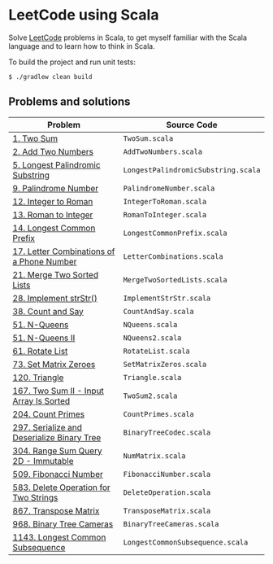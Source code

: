 # LeetCode using Scala

Solve [LeetCode](https://leetcode.com/) problems in Scala, to get myself familiar with the Scala
language and to learn how to think in Scala.

To build the project and run unit tests:

    $ ./gradlew clean build

## Problems and solutions

| Problem                                                                                              | Source Code                              |
| ---------------------------------------------------------------------------------------------------- | ---------------------------------------- |
| [1. Two Sum](https://leetcode.com/problems/two-sum/)                                                 | `TwoSum.scala`                           |
| [2. Add Two Numbers](https://leetcode.com/problems/add-two-numbers/)                                 | `AddTwoNumbers.scala`                    |
| [5. Longest Palindromic Substring](https://leetcode.com/problems/longest-palindromic-substring/)     | `LongestPalindromicSubstring.scala`      |
| [9. Palindrome Number](https://leetcode.com/problems/palindrome-number/)                             | `PalindromeNumber.scala`                 |
| [12. Integer to Roman](https://leetcode.com/problems/integer-to-roman/)                              | `IntegerToRoman.scala`                   |
| [13. Roman to Integer](https://leetcode.com/problems/roman-to-integer/)                              | `RomanToInteger.scala`                   |
| [14. Longest Common Prefix](https://leetcode.com/problems/longest-common-prefix/)                    | `LongestCommonPrefix.scala`              |
| [17. Letter Combinations of a Phone Number](https://leetcode.com/problems/letter-combinations-of-a-phone-number/) | `LetterCombinations.scala`  |
| [21. Merge Two Sorted Lists](https://leetcode.com/problems/merge-two-sorted-lists/)                  | `MergeTwoSortedLists.scala`              |
| [28. Implement strStr()](https://leetcode.com/problems/implement-strstr/)                            | `ImplementStrStr.scala`                  |
| [38. Count and Say](https://leetcode.com/problems/count-and-say/)                                    | `CountAndSay.scala`                      |
| [51. N-Queens](https://leetcode.com/problems/n-queens/)                                              | `NQueens.scala`                          |
| [51. N-Queens II](https://leetcode.com/problems/n-queens-ii/)                                        | `NQueens2.scala`                         |
| [61. Rotate List](https://leetcode.com/problems/rotate-list/)                                        | `RotateList.scala`                       |
| [73. Set Matrix Zeroes](https://leetcode.com/problems/set-matrix-zeroes/)                            | `SetMatrixZeros.scala`                   |
| [120. Triangle](https://leetcode.com/problems/triangle/)                                             | `Triangle.scala`                         |
| [167. Two Sum II - Input Array Is Sorted](https://leetcode.com/problems/two-sum-ii-input-array-is-sorted/) | `TwoSum2.scala`                    |
| [204. Count Primes](https://leetcode.com/problems/count-primes/)                                     | `CountPrimes.scala`                      |
| [297. Serialize and Deserialize Binary Tree](https://leetcode.com/problems/serialize-and-deserialize-binary-tree/) | `BinaryTreeCodec.scala`    |
| [304. Range Sum Query 2D - Immutable](https://leetcode.com/problems/range-sum-query-2d-immutable/)   | `NumMatrix.scala`                        |
| [509. Fibonacci Number](https://leetcode.com/problems/fibonacci-number/)                             | `FibonacciNumber.scala`                  |
| [583. Delete Operation for Two Strings](https://leetcode.com/problems/delete-operation-for-two-strings/) | `DeleteOperation.scala`              |
| [867. Transpose Matrix](https://leetcode.com/problems/transpose-matrix/)                             | `TransposeMatrix.scala`                  |
| [968. Binary Tree Cameras](https://leetcode.com/problems/binary-tree-cameras/)                       | `BinaryTreeCameras.scala`                |
| [1143. Longest Common Subsequence](https://leetcode.com/problems/longest-common-subsequence/)        | `LongestCommonSubsequence.scala`         |
